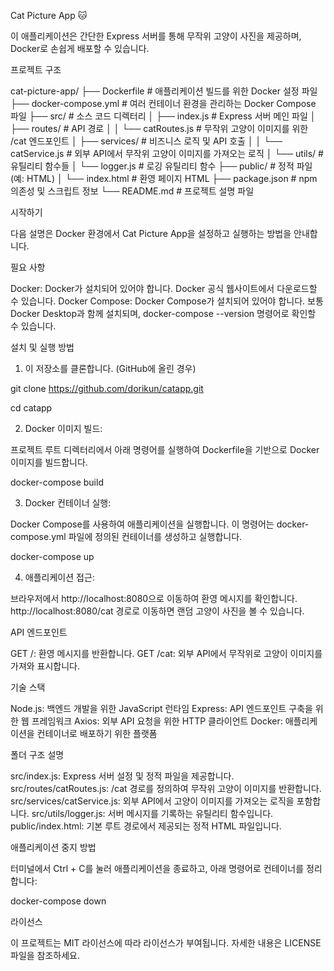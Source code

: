 Cat Picture App 🐱

이 애플리케이션은 간단한 Express 서버를 통해 무작위 고양이 사진을 제공하며, Docker로 손쉽게 배포할 수 있습니다.

프로젝트 구조

cat-picture-app/
├── Dockerfile               # 애플리케이션 빌드를 위한 Docker 설정 파일
├── docker-compose.yml       # 여러 컨테이너 환경을 관리하는 Docker Compose 파일
├── src/                     # 소스 코드 디렉터리
│   ├── index.js             # Express 서버 메인 파일
│   ├── routes/              # API 경로
│   │   └── catRoutes.js     # 무작위 고양이 이미지를 위한 /cat 엔드포인트
│   ├── services/            # 비즈니스 로직 및 API 호출
│   │   └── catService.js    # 외부 API에서 무작위 고양이 이미지를 가져오는 로직
│   └── utils/               # 유틸리티 함수들
│       └── logger.js        # 로깅 유틸리티 함수
├── public/                  # 정적 파일 (예: HTML)
│   └── index.html           # 환영 페이지 HTML
├── package.json             # npm 의존성 및 스크립트 정보
└── README.md                # 프로젝트 설명 파일

시작하기

다음 설명은 Docker 환경에서 Cat Picture App을 설정하고 실행하는 방법을 안내합니다.

필요 사항

Docker: Docker가 설치되어 있어야 합니다. Docker 공식 웹사이트에서 다운로드할 수 있습니다.
Docker Compose: Docker Compose가 설치되어 있어야 합니다. 보통 Docker Desktop과 함께 설치되며, docker-compose --version 명령어로 확인할 수 있습니다.

설치 및 실행 방법

1. 이 저장소를 클론합니다. (GitHub에 올린 경우)

git clone https://github.com/dorikun/catapp.git

cd catapp

2. Docker 이미지 빌드:

프로젝트 루트 디렉터리에서 아래 명령어를 실행하여 Dockerfile을 기반으로 Docker 이미지를 빌드합니다.

docker-compose build

3. Docker 컨테이너 실행:

Docker Compose를 사용하여 애플리케이션을 실행합니다. 이 명령어는 docker-compose.yml 파일에 정의된 컨테이너를 생성하고 실행합니다.

docker-compose up

4. 애플리케이션 접근:

브라우저에서 http://localhost:8080으로 이동하여 환영 메시지를 확인합니다.
http://localhost:8080/cat 경로로 이동하면 랜덤 고양이 사진을 볼 수 있습니다.

API 엔드포인트

GET /: 환영 메시지를 반환합니다.
GET /cat: 외부 API에서 무작위로 고양이 이미지를 가져와 표시합니다.

기술 스택

Node.js: 백엔드 개발을 위한 JavaScript 런타임
Express: API 엔드포인트 구축을 위한 웹 프레임워크
Axios: 외부 API 요청을 위한 HTTP 클라이언트
Docker: 애플리케이션을 컨테이너로 배포하기 위한 플랫폼

폴더 구조 설명

src/index.js: Express 서버 설정 및 정적 파일을 제공합니다.
src/routes/catRoutes.js: /cat 경로를 정의하여 무작위 고양이 이미지를 반환합니다.
src/services/catService.js: 외부 API에서 고양이 이미지를 가져오는 로직을 포함합니다.
src/utils/logger.js: 서버 메시지를 기록하는 유틸리티 함수입니다.
public/index.html: 기본 루트 경로에서 제공되는 정적 HTML 파일입니다.

애플리케이션 중지 방법

터미널에서 Ctrl + C를 눌러 애플리케이션을 종료하고, 아래 명령어로 컨테이너를 정리합니다:

docker-compose down

라이선스

이 프로젝트는 MIT 라이선스에 따라 라이선스가 부여됩니다. 자세한 내용은 LICENSE 파일을 참조하세요.
